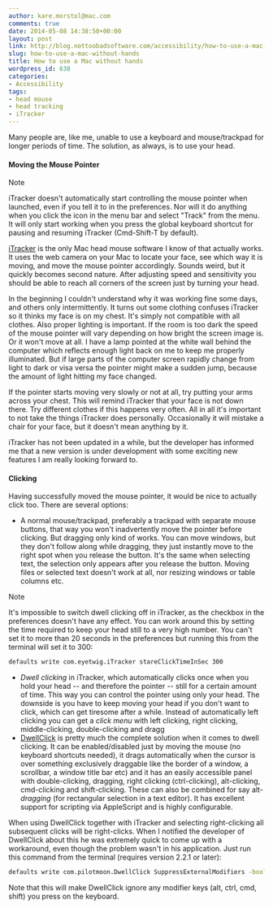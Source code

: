 ```yaml
---
author: kare.morstol@mac.com
comments: true
date: 2014-05-08 14:38:50+00:00
layout: post
link: http://blog.nottoobadsoftware.com/accessibility/how-to-use-a-mac-without-hands/
slug: how-to-use-a-mac-without-hands
title: How to use a Mac without hands
wordpress_id: 638
categories:
- Accessibility
tags:
- head mouse
- head tracking
- iTracker
---
```


Many people are, like me, unable to use a keyboard and mouse/trackpad for longer periods of time. The solution, as always, is to use your head.


#### Moving the Mouse Pointer



Note


iTracker doesn't automatically start controlling the mouse pointer when launched, even if you tell it to in the preferences. Nor will it do anything when you click the icon in the menu bar and select "Track" from the menu. It will only start working when you press the global keyboard shortcut for pausing and resuming iTracker (Cmd-Shift-T by default).



[iTracker](http://www.eyetwig.com/itracker.html) is the only Mac head mouse software I know of that actually works. It uses the web camera on your Mac to locate your face, see which way it is moving, and move the mouse pointer accordingly. Sounds weird, but it quickly becomes second nature. After adjusting speed and sensitivity you should be able to reach all corners of the screen just by turning your head.

<!-- more -->

In the beginning I couldn't understand why it was working fine some days, and others only intermittently. It turns out some clothing confuses iTracker so it thinks my face is on my chest. It's simply not compatible with all clothes. Also proper lighting is important. If the room is too dark the speed of the mouse pointer will vary depending on how bright the screen image is. Or it won't move at all. I have a lamp pointed at the white wall behind the computer which reflects enough light back on me to keep me properly illuminated. But if large parts of the computer screen rapidly change from light to dark or visa versa the pointer might make a sudden jump, because the amount of light hitting my face changed.


If the pointer starts moving very slowly or not at all, try putting your arms across your chest. This will remind iTracker that your face is not down there. Try different clothes if this happens very often. All in all it's important to not take the things iTracker does personally. Occasionally it will mistake a chair for your face, but it doesn't mean anything by it.



iTracker has not been updated in a while, but the developer has informed me that a new version is under development with some exciting new features I am really looking forward to.


#### Clicking


Having successfully moved the mouse pointer, it would be nice to actually click too. There are several options:

  * A normal mouse/trackpad, preferably a trackpad with separate mouse buttons, that way you won't inadvertently move the pointer before clicking. But dragging only kind of works. You can move windows, but they don't follow along while dragging, they just instantly move to the right spot when you release the button. It's the same when selecting text, the selection only appears after you release the button. Moving files or selected text doesn't work at all, nor resizing windows or table columns etc. 


Note

It's impossible to switch dwell clicking off in iTracker, as the checkbox in the preferences doesn't have any effect. You can work around this by setting the time required to keep your head still to a very high number. You can't set it to more than 20 seconds in the preferences but running this from the terminal will set it to 300:

```bash
defaults write com.eyetwig.iTracker stareClickTimeInSec 300
```

* _Dwell clicking_ in iTracker, which automatically clicks once when you hold your head -- and therefore the pointer -- still for a certain amount of time. This way you can control the pointer using only your head. The downside is you have to keep moving your head if you don't want to click, which can get tiresome after a while. Instead of automatically left clicking you can get a _click menu_ with left clicking, right clicking, middle-clicking, double-clicking and dragg
* [DwellClick](https://pilotmoon.com/dwellclick/) is pretty much the complete solution when it comes to dwell clicking. It can be enabled/disabled just by moving the mouse (no keyboard shortcuts needed), it drags automatically when the cursor is over something exclusively draggable like the border of a window, a scrollbar, a window title bar etc) and it has an easily accessible panel with double-clicking, dragging, right clicking (ctrl-clicking), alt-clicking, cmd-clicking and shift-clicking. These can also be combined for say alt-_dragging_ (for rectangular selection in a text editor). It has excellent support for scripting via AppleScript and is highly configurable.

When using DwellClick together with iTracker and selecting right-clicking all subsequent clicks will be right-clicks. When I notified the developer of DwellClick about this he was extremely quick to come up with a workaround, even though the problem wasn't in his application. Just run this command from the terminal (requires version 2.2.1 or later):
    
```bash
defaults write com.pilotmoon.DwellClick SuppressExternalModifiers -bool YES
```

Note that this will make DwellClick ignore any modifier keys (alt, ctrl, cmd, shift) you press on the keyboard.
